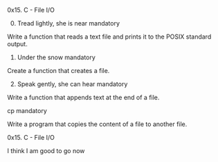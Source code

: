 0x15. C - File I/O


0. Tread lightly, she is near
mandatory

Write a function that reads a text file and prints it to the POSIX standard output.


1. Under the snow
mandatory

Create a function that creates a file.


2. Speak gently, she can hear
mandatory

Write a function that appends text at the end of a file.

cp
mandatory

Write a program that copies the content of a file to another file.

0x15. C - File I/O

I think I am good to go now 
